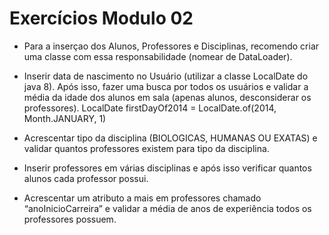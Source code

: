 <h1>Exercícios Modulo 02</h1>

* Para a inserçao dos Alunos, Professores e Disciplinas, recomendo criar uma classe com essa responsabilidade (nomear de DataLoader).

* Inserir data de nascimento no Usuário (utilizar a classe LocalDate do java 8). Após isso, fazer uma busca por todos os usuários e validar a média da idade dos alunos em sala (apenas alunos, desconsiderar os professores).
LocalDate firstDayOf2014 = LocalDate.of(2014, Month.JANUARY, 1)

* Acrescentar tipo da disciplina (BIOLOGICAS, HUMANAS OU EXATAS) e validar quantos professores existem para tipo da disciplina.

* Inserir professores em várias disciplinas e após isso verificar quantos alunos cada professor possui.

* Acrescentar um atributo a mais em professores chamado “anoInicioCarreira” e validar a média de anos de experiência todos os professores possuem.


